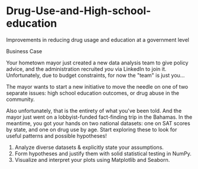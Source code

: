 # Drug-Use-and-High-school-education
Improvements in reducing drug usage and education at a government level


 Business Case

Your hometown mayor just created a new data analysis team to give policy advice, and the administration recruited _you_ via LinkedIn to join it. Unfortunately, due to budget constraints, for now the "team" is just you...

The mayor wants to start a new initiative to move the needle on one of two separate issues: high school education outcomes, or drug abuse in the community.

Also unfortunately, that is the entirety of what you've been told. And the mayor just went on a lobbyist-funded fact-finding trip in the Bahamas. In the meantime, you got your hands on two national datasets: one on SAT scores by state, and one on drug use by age. Start exploring these to look for useful patterns and possible hypotheses!



1. Analyze diverse datasets & explicitly state your assumptions.
2. Form hypotheses and justify them with solid statistical testing in NumPy.
3. Visualize and interpret your plots using Matplotlib and Seaborn.
